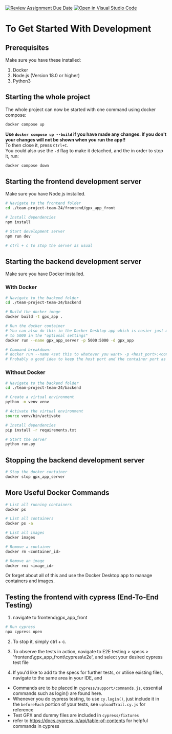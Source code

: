 [![Review Assignment Due Date](https://classroom.github.com/assets/deadline-readme-button-24ddc0f5d75046c5622901739e7c5dd533143b0c8e959d652212380cedb1ea36.svg)](https://classroom.github.com/a/Nrqv5LcV)
[![Open in Visual Studio Code](https://classroom.github.com/assets/open-in-vscode-718a45dd9cf7e7f842a935f5ebbe5719a5e09af4491e668f4dbf3b35d5cca122.svg)](https://classroom.github.com/online_ide?assignment_repo_id=13773586&assignment_repo_type=AssignmentRepo)

# To Get Started With Development

## Prerequisites
Make sure you have these installed:
1. Docker
2. Node.js (Version 18.0 or higher)
3. Python3

## Starting the whole project
The whole project can now be started with one command using docker compose:
```bash
docker compose up
```
**Use `docker compose up --build` if you have made any changes. If you don't your changes will not be shown when you run the app!!**  
To then close it, press `Ctrl+C`.  
You could also use the `-d` flag to make it detached, and the in order to stop it, run:
```bash
docker compose down
```

## Starting the frontend development server
Make sure you have Node.js installed.
```BASH
# Navigate to the frontend folder
cd ./team-project-team-24/frontend/gpx_app_front

# Install dependencies
npm install

# Start development server
npm run dev

# ctrl + c to stop the server as usual
```

## Starting the backend development server
Make sure you have Docker installed.

### With Docker
```BASH
# Navigate to the backend folder
cd ./team-project-team-24/backend

# Build the docker image
docker build -t gpx_app .

# Run the docker container
# You can also do this in the Docker Desktop app which is easier just make sure to set the "host port" 
# to 5000 in the "optional settings"
docker run --name gpx_app_server -p 5000:5000 -d gpx_app

# Command breakdown:
# docker run --name <set this to whatever you want> -p <host_port>:<container_port> -d <image_name>
# Probably a good idea to keep the host port and the container port as 5000
```

### Without Docker
```BASH
# Navigate to the backend folder
cd ./team-project-team-24/backend

# Create a virtual environment
python -m venv venv

# Activate the virtual environment
source venv/bin/activate

# Install dependencies
pip install -r requirements.txt

# Start the server
python run.py
```

## Stopping the backend development server
```BASH
# Stop the docker container
docker stop gpx_app_server
```

## More Useful Docker Commands
```BASH
# List all running containers
docker ps

# List all containers
docker ps -a

# List all images
docker images

# Remove a container
docker rm <container_id>

# Remove an image
docker rmi <image_id>
```
Or forget about all of this and use the Docker Desktop app to manage containers and images.

## Testing the frontend with cypress (End-To-End Testing)
1. navigate to frontend\gpx_app_front
```BASH
# Run cypress
npx cypress open
```
2. To stop it, simply ctrl + c.

3. To observe the tests in action, navigate to E2E testing > specs > 'frontend\gpx_app_front\cypress\e2e', and select your desired cypress test file

4. If you'd like to add to the specs for further tests, or utilise existing files, navigate to the same area in your IDE, and 

- Commands are to be placed in `cypress/support/commands.js`, essential commands such as login() are found here.
- Whenever you do cypress testing, to use `cy.login()`, just include it in the `beforeEach` portion of your tests, see `uploadTrail.cy.js` for reference
- Test GPX and dummy files are included in `cypress/fixtures`
- refer to https://docs.cypress.io/api/table-of-contents for helpful commands in cypress